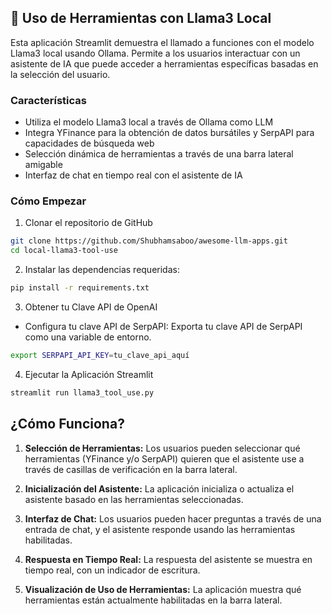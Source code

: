 ## 🦙 Uso de Herramientas con Llama3 Local
Esta aplicación Streamlit demuestra el llamado a funciones con el modelo Llama3 local usando Ollama. Permite a los usuarios interactuar con un asistente de IA que puede acceder a herramientas específicas basadas en la selección del usuario.

### Características
- Utiliza el modelo Llama3 local a través de Ollama como LLM
- Integra YFinance para la obtención de datos bursátiles y SerpAPI para capacidades de búsqueda web
- Selección dinámica de herramientas a través de una barra lateral amigable
- Interfaz de chat en tiempo real con el asistente de IA

### Cómo Empezar

1. Clonar el repositorio de GitHub

```bash
git clone https://github.com/Shubhamsaboo/awesome-llm-apps.git
cd local-llama3-tool-use
```
2. Instalar las dependencias requeridas:

```bash
pip install -r requirements.txt
```

3. Obtener tu Clave API de OpenAI

- Configura tu clave API de SerpAPI: Exporta tu clave API de SerpAPI como una variable de entorno.
```bash
export SERPAPI_API_KEY=tu_clave_api_aquí
```

4. Ejecutar la Aplicación Streamlit
```bash
streamlit run llama3_tool_use.py
```

## ¿Cómo Funciona?

1. **Selección de Herramientas:** Los usuarios pueden seleccionar qué herramientas (YFinance y/o SerpAPI) quieren que el asistente use a través de casillas de verificación en la barra lateral.

2. **Inicialización del Asistente:** La aplicación inicializa o actualiza el asistente basado en las herramientas seleccionadas.

3. **Interfaz de Chat:** Los usuarios pueden hacer preguntas a través de una entrada de chat, y el asistente responde usando las herramientas habilitadas.

4. **Respuesta en Tiempo Real:** La respuesta del asistente se muestra en tiempo real, con un indicador de escritura.

5. **Visualización de Uso de Herramientas:** La aplicación muestra qué herramientas están actualmente habilitadas en la barra lateral.